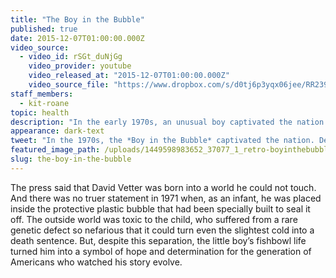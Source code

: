 ```yaml
---
title: "The Boy in the Bubble"
published: true
date: 2015-12-07T01:00:00.000Z
video_source:
  - video_id: rSGt_duNjGg
    video_provider: youtube
    video_released_at: "2015-12-07T01:00:00.000Z"
    video_source_file: "https://www.dropbox.com/s/d0tj6p3yqx06jee/RR239_RR_MASTER_12_04_2015_BUBBLE-H264_1080p.mov?dl=0"
staff_members:
  - kit-roane
topic: health
description: "In the early 1970s, an unusual boy captivated the nation. Now, decades later, his story continues to unfold in remarkable ways."
appearance: dark-text
tweet: "In the 1970s, the *Boy in the Bubble* captivated the nation. Decades later his story continues."
featured_image_path: /uploads/1449598983652_37077_1_retro-boyinthebubble.jpg
slug: the-boy-in-the-bubble
---
```


The press said that David Vetter was born into a world he could not touch. And there was no truer statement in 1971 when, as an infant, he was placed inside the protective plastic bubble that had been specially built to seal it off. The outside world was toxic to the child, who suffered from a rare genetic defect so nefarious that it could turn even the slightest cold into a death sentence. But, despite this separation, the little boy’s fishbowl life turned him into a symbol of hope and determination for the generation of Americans who watched his story evolve.

